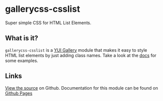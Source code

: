 gallerycss-csslist
==================

Super simple CSS for HTML List Elements. 


What is it?
-----------

`gallerycss-csslist` is a [YUI Gallery](http://yuilibrary.com/gallery/) module that makes it easy to style HTML list elements by just adding class names. Take a look at the [docs](http://tilomitra.github.com/csslist/) for some examples.


Links
-----

[View the source](https://github.com/tilomitra/csslist/) on Github. Documentation for this module can be found on [Github Pages](http://tilomitra.github.com/csslist/)


